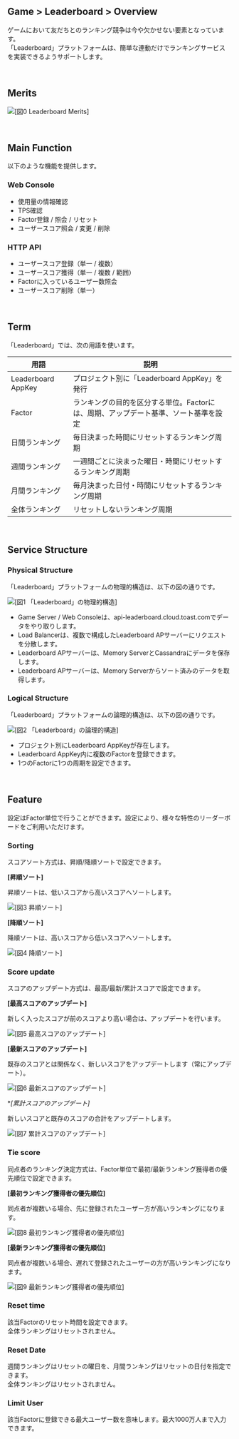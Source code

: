 ## Game > Leaderboard > Overview

ゲームにおいて友だちとのランキング競争は今や欠かせない要素となっています。<br>
「Leaderboard」プラットフォームは、簡単な連動だけでランキングサービスを実装できるようサポートします。

<br>

## Merits

![[図0 Leaderboard Merits]](http://static.toastoven.net/prod_leaderboardv2/merits-jp.png)

<br>

## Main Function

以下のような機能を提供します。

### Web Console 

- 使用量の情報確認
- TPS確認
- Factor登録 / 照会 / リセット
- ユーザースコア照会 / 変更 / 削除

### HTTP API

- ユーザースコア登録（単一 / 複数）
- ユーザースコア獲得（単一 / 複数 / 範囲）
- Factorに入っているユーザー数照会
- ユーザースコア削除（単一）

<br>

## Term

「Leaderboard」では、次の用語を使います。

| 用語 | 説明 |
| --- | --- |
| Leaderboard AppKey |	プロジェクト別に「Leaderboard AppKey」を発行 |
| Factor |	ランキングの目的を区分する単位。Factorには、周期、アップデート基準、ソート基準を設定 |
| 日間ランキング | 毎日決まった時間にリセットするランキング周期 |
| 週間ランキング | 一週間ごとに決まった曜日・時間にリセットするランキング周期 |
| 月間ランキング | 毎月決まった日付・時間にリセットするランキング周期 |
| 全体ランキング | リセットしないランキング周期 |

<br>

## Service Structure

### Physical Structure

「Leaderboard」プラットフォームの物理的構造は、以下の図の通りです。

![[図1 「Leaderboard」の物理的構造]](http://static.toastoven.net/prod_leaderboardv2/overview_1-jp.png)

- Game Server / Web Consoleは、api-leaderboard.cloud.toast.comでデータをやり取りします。
- Load Balancerは、複数で構成したLeaderboard APサーバーにリクエストを分散します。
- Leaderboard APサーバーは、Memory ServerとCassandraにデータを保存します。
- Leaderboard APサーバーは、Memory Serverからソート済みのデータを取得します。

### Logical Structure

「Leaderboard」プラットフォームの論理的構造は、以下の図の通りです。

![[図2 「Leaderboard」の論理的構造]](http://static.toastoven.net/prod_leaderboardv2/overview_2-jp.png)

- プロジェクト別にLeaderboard AppKeyが存在します。
- Leaderboard AppKey内に複数のFactorを登録できます。
- 1つのFactorに1つの周期を設定できます。

<br>

## Feature

設定はFactor単位で行うことができます。設定により、様々な特性のリーダーボードをご利用いただけます。

###  Sorting

スコアソート方式は、昇順/降順ソートで設定できます。

**[昇順ソート]**

昇順ソートは、低いスコアから高いスコアへソートします。

![[図3 昇順ソート]](http://static.toastoven.net/prod_leaderboardv2/overview_3-jp.png)

**[降順ソート]**

降順ソートは、高いスコアから低いスコアへソートします。

![[図4 降順ソート]](http://static.toastoven.net/prod_leaderboardv2/overview_4-jp.png)

### Score update

スコアのアップデート方式は、最高/最新/累計スコアで設定できます。

**[最高スコアのアップデート]**

新しく入ったスコアが前のスコアより高い場合は、アップデートを行います。

![[図5 最高スコアのアップデート]](http://static.toastoven.net/prod_leaderboardv2/overview_5-jp.png)

**[最新スコアのアップデート]**

既存のスコアとは関係なく、新しいスコアをアップデートします（常にアップデート）。

![[図6 最新スコアのアップデート]](ㅗttp://static.toastoven.net/prod_leaderboardv2/overview_6-jp.png)

**[累計スコアのアップデート]*

新しいスコアと既存のスコアの合計をアップデートします。

![[図7 累計スコアのアップデート]](http://static.toastoven.net/prod_leaderboardv2/overview_7-jp.png)

### Tie score

同点者のランキング決定方式は、Factor単位で最初/最新ランキング獲得者の優先順位で設定できます。

**[最初ランキング獲得者の優先順位]**

同点者が複数いる場合、先に登録されたユーザー方が高いランキングになります。

![[図8 最初ランキング獲得者の優先順位]](http://static.toastoven.net/prod_leaderboardv2/overview_8-jp.png)

**[最新ランキング獲得者の優先順位]**

同点者が複数いる場合、遅れて登録されたユーザーの方が高いランキングになります。

![[図9 最新ランキング獲得者の優先順位]](http://static.toastoven.net/prod_leaderboardv2/overview_9-jp.png)

### Reset time

該当Factorのリセット時間を設定できます。<br>
全体ランキングはリセットされません。

### Reset Date

週間ランキングはリセットの曜日を、月間ランキングはリセットの日付を指定できます。<br>
全体ランキングはリセットされません。

### Limit User

該当Factorに登録できる最大ユーザー数を意味します。最大1000万人まで入力できます。

